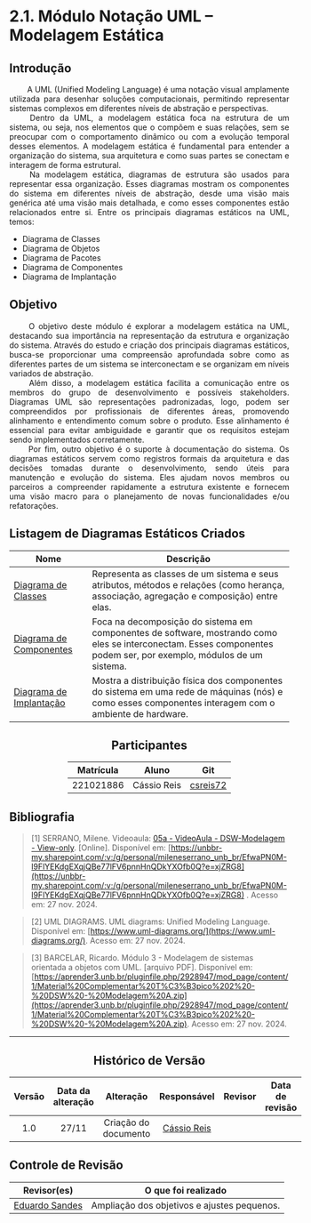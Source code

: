 # 2.1. Módulo Notação UML – Modelagem Estática

## Introdução 

<div align="justify">&emsp;&emsp;
A UML (Unified Modeling Language) é uma notação visual amplamente utilizada para desenhar soluções computacionais, permitindo representar sistemas complexos em diferentes níveis de abstração e perspectivas.
</div>

<div align="justify">&emsp;&emsp;
Dentro da UML, a modelagem estática foca na estrutura de um sistema, ou seja, nos elementos que o compõem e suas relações, sem se preocupar com o comportamento dinâmico ou com a evolução temporal desses elementos. A modelagem estática é fundamental para entender a organização do sistema, sua arquitetura e como suas partes se conectam e interagem de forma estrutural.
</div>

<div align="justify">&emsp;&emsp;
Na modelagem estática, diagramas de estrutura são usados para representar essa organização. Esses diagramas mostram os componentes do sistema em diferentes níveis de abstração, desde uma visão mais genérica até uma visão mais detalhada, e como esses componentes estão relacionados entre si. Entre os principais diagramas estáticos na UML, temos:
</div>

- Diagrama de Classes
- Diagrama de Objetos
- Diagrama de Pacotes
- Diagrama de Componentes
- Diagrama de Implantação

## Objetivo

<div align="justify">&emsp;&emsp;
O objetivo deste módulo é explorar a modelagem estática na UML, destacando sua importância na representação da estrutura e organização do sistema. Através do estudo e criação dos principais diagramas estáticos, busca-se proporcionar uma compreensão aprofundada sobre como as diferentes partes de um sistema se interconectam e se organizam em níveis variados de abstração.
</div>

<div align="justify">&emsp;&emsp;
Além disso, a modelagem estática facilita a comunicação entre os membros do grupo de desenvolvimento e possíveis stakeholders. Diagramas UML são representações padronizadas, logo, podem ser compreendidos por profissionais de diferentes áreas, promovendo alinhamento e entendimento comum sobre o produto. Esse alinhamento é essencial para evitar ambiguidade e garantir que os requisitos estejam sendo implementados corretamente.
</div>

<div align="justify">&emsp;&emsp;
Por fim, outro objetivo é o suporte à documentação do sistema. Os diagramas estáticos servem como registros formais da arquitetura e das decisões tomadas durante o desenvolvimento, sendo úteis para manutenção e evolução do sistema. Eles ajudam novos membros ou parceiros a compreender rapidamente a estrutura existente e fornecem uma visão macro para o planejamento de novas funcionalidades e/ou refatorações.
</div>

## Listagem de Diagramas Estáticos Criados

| Nome                        | Descrição                                                                                                                                                          |
| --------------------------- | ------------------------------------------------------------------------------------------------------------------------------------------------------------------ |
| [Diagrama de Classes]()     | Representa as classes de um sistema e seus atributos, métodos e relações (como herança, associação, agregação e composição) entre elas.                            |
| [Diagrama de Componentes]() | Foca na decomposição do sistema em componentes de software, mostrando como eles se interconectam. Esses componentes podem ser, por exemplo, módulos de um sistema. |
| [Diagrama de Implantação]()| Mostra a distribuição física dos componentes do sistema em uma rede de máquinas (nós) e como esses componentes interagem com o ambiente de hardware. |

<center>

## Participantes

</center>

<!-- de preferência: em ordem alfabética, seguindo o exemplo: -->

<div style="margin: 0 auto; width: fit-content;">

| Matrícula | Aluno                                 | Git                                                           |
| --------- | ------------------------------------- | ------------------------------------------------------------- |
| 221021886 | Cássio Reis     | [csreis72](https://github.com/csreis72)             |

</div>

## Bibliografia 

<!-- - **Altere!**-->

> [1] SERRANO, Milene. Videoaula: [05a - VideoAula - DSW-Modelagem - View-only](https://unbbr-my.sharepoint.com/:v:/g/personal/mileneserrano_unb_br/EfwaPN0M-l9FlYEKdgEXqjQBe77lFV6pnnHnQDkYXOfb0Q?e=xjZRG8). [Online]. Disponível em: [https://unbbr-my.sharepoint.com/:v:/g/personal/mileneserrano_unb_br/EfwaPN0M-l9FlYEKdgEXqjQBe77lFV6pnnHnQDkYXOfb0Q?e=xjZRG8](https://unbbr-my.sharepoint.com/:v:/g/personal/mileneserrano_unb_br/EfwaPN0M-l9FlYEKdgEXqjQBe77lFV6pnnHnQDkYXOfb0Q?e=xjZRG8) . Acesso em: 27 nov. 2024.

> [2] UML DIAGRAMS. UML diagrams: Unified Modeling Language. Disponível em: [https://www.uml-diagrams.org/](https://www.uml-diagrams.org/). Acesso em: 27 nov. 2024.

> [3] BARCELAR, Ricardo. Módulo 3 - Modelagem de sistemas orientada a objetos com UML. [arquivo PDF]. Disponível em: [https://aprender3.unb.br/pluginfile.php/2928947/mod_page/content/1/Material%20Complementar%20T%C3%B3pico%202%20-%20DSW%20-%20Modelagem%20A.zip](https://aprender3.unb.br/pluginfile.php/2928947/mod_page/content/1/Material%20Complementar%20T%C3%B3pico%202%20-%20DSW%20-%20Modelagem%20A.zip). Acesso em: 27 nov. 2024.
---

<center>

## Histórico de Versão

</center>

<div style="margin: 0 auto; width: fit-content;">

| Versão | Data da alteração |      Alteração       |                Responsável                 | Revisor | Data de revisão |
| :----: | :---------------: | :------------------: | :----------------------------------------: | :-----: | :-------------: |
|  1.0   |       27/11       | Criação do documento | [Cássio Reis](https://github.com/csreis72) |

</div>

## Controle de Revisão

|                    Revisor(es)                     |             O que foi realizado             |
| :------------------------------------------------: | :-----------------------------------------: |
| [Eduardo Sandes](https://github.com/DiceRunner714) | Ampliação dos objetivos e ajustes pequenos. |